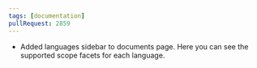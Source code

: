 ```yaml
---
tags: [documentation]
pullRequest: 2859
---
```


- Added languages sidebar to documents page. Here you can see the supported scope facets for each language.
